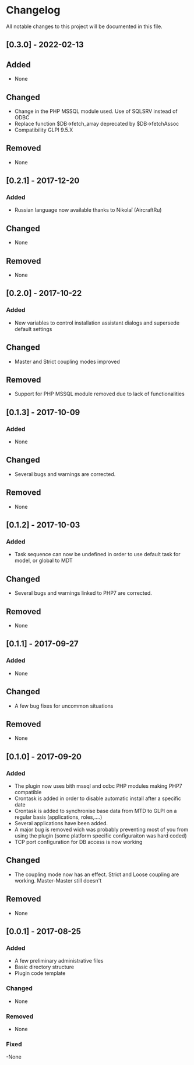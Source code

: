 # Changelog
All notable changes to this project will be documented in this file.
## [0.3.0] - 2022-02-13
## Added
- None

## Changed
- Change in the PHP MSSQL module used. Use of SQLSRV instead of ODBC
- Replace function $DB->fetch_array deprecated by $DB->fetchAssoc
- Compatibility GLPI 9.5.X

## Removed
- None


## [0.2.1] - 2017-12-20
### Added
 - Russian language now available thanks to Nikolaï (AircraftRu)

## Changed
 - None

## Removed
 - None


## [0.2.0] - 2017-10-22
### Added
 - New variables to control installation assistant dialogs and supersede default settings

## Changed
 - Master and Strict coupling modes improved

## Removed
 - Support for PHP MSSQL module removed due to lack of functionalities


## [0.1.3] - 2017-10-09
### Added
 - None

## Changed
 - Several bugs and warnings are corrected.

## Removed
 - None


## [0.1.2] - 2017-10-03
### Added
 - Task sequence can now be undefined in order to use default task for model, or global to MDT

## Changed
 - Several bugs and warnings linked to PHP7 are corrected.

## Removed
 - None


## [0.1.1] - 2017-09-27
### Added
 - None

## Changed
 - A few bug fixes for uncommon situations

## Removed
 - None


## [0.1.0] - 2017-09-20
### Added
 - The plugin now uses bith mssql and odbc PHP modules making PHP7 compatible 
 - Crontask is added in order to disable automatic install after a specific date
 - Crontask is added to synchronise base data from MTD to GLPI on a regular basis (applications, roles,....)
 - Several applications have been added.
 - A major bug is removed wich was probably preventing most of you from using the plugin (some platform specific configuraiton was hard coded)
 - TCP port configuration for DB access is now working

## Changed
 - The coupling mode now has an effect. Strict and Loose coupling are working. Master-Master still doesn't

## Removed
 - None


## [0.0.1] - 2017-08-25
### Added
 - A few preliminary administrative files
 - Basic directory structure
 - Plugin code template

### Changed
 - None

### Removed
 - None
### Fixed
 -None

